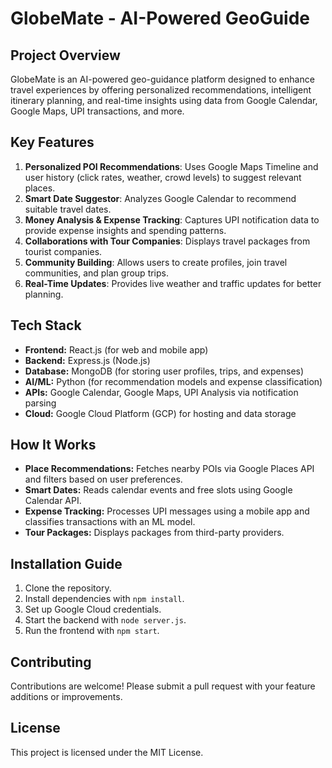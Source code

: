 # GlobeMate - AI-Powered GeoGuide

## Project Overview
GlobeMate is an AI-powered geo-guidance platform designed to enhance travel experiences by offering personalized recommendations, intelligent itinerary planning, and real-time insights using data from Google Calendar, Google Maps, UPI transactions, and more.

## Key Features
1. **Personalized POI Recommendations**: Uses Google Maps Timeline and user history (click rates, weather, crowd levels) to suggest relevant places.
2. **Smart Date Suggestor**: Analyzes Google Calendar to recommend suitable travel dates.
3. **Money Analysis & Expense Tracking**: Captures UPI notification data to provide expense insights and spending patterns.
4. **Collaborations with Tour Companies**: Displays travel packages from tourist companies.
5. **Community Building**: Allows users to create profiles, join travel communities, and plan group trips.
6. **Real-Time Updates**: Provides live weather and traffic updates for better planning.

## Tech Stack
- **Frontend:** React.js (for web and mobile app)
- **Backend:** Express.js (Node.js)
- **Database:** MongoDB (for storing user profiles, trips, and expenses)
- **AI/ML:** Python (for recommendation models and expense classification)
- **APIs:** Google Calendar, Google Maps, UPI Analysis via notification parsing
- **Cloud:** Google Cloud Platform (GCP) for hosting and data storage

## How It Works
- **Place Recommendations:** Fetches nearby POIs via Google Places API and filters based on user preferences.
- **Smart Dates:** Reads calendar events and free slots using Google Calendar API.
- **Expense Tracking:** Processes UPI messages using a mobile app and classifies transactions with an ML model.
- **Tour Packages:** Displays packages from third-party providers.

## Installation Guide
1. Clone the repository.
2. Install dependencies with `npm install`.
3. Set up Google Cloud credentials.
4. Start the backend with `node server.js`.
5. Run the frontend with `npm start`.

## Contributing
Contributions are welcome! Please submit a pull request with your feature additions or improvements.

## License
This project is licensed under the MIT License.

